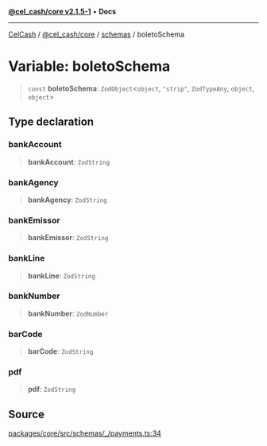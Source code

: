 [**@cel_cash/core v2.1.5-1**](../../README.md) • **Docs**

***

[CelCash](../../../../README.md) / [@cel\_cash/core](../../README.md) / [schemas](../README.md) / boletoSchema

# Variable: boletoSchema

> `const` **boletoSchema**: `ZodObject`\<`object`, `"strip"`, `ZodTypeAny`, `object`, `object`\>

## Type declaration

### bankAccount

> **bankAccount**: `ZodString`

### bankAgency

> **bankAgency**: `ZodString`

### bankEmissor

> **bankEmissor**: `ZodString`

### bankLine

> **bankLine**: `ZodString`

### bankNumber

> **bankNumber**: `ZodNumber`

### barCode

> **barCode**: `ZodString`

### pdf

> **pdf**: `ZodString`

## Source

[packages/core/src/schemas/\_/payments.ts:34](https://github.com/Pyxlab/celcash/blob/9dbc7013720b05f34ded33140fbf1d827b403eea/packages/core/src/schemas/_/payments.ts#L34)
